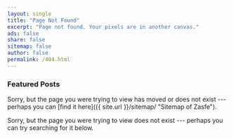 ```yaml
---
layout: single
title: "Page Not Found"
excerpt: "Page not found. Your pixels are in another canvas."
ads: false
share: false
sitemap: false
author: false
permalink: /404.html
---
```





### Featured Posts

Sorry, but the page you were trying to view has moved or does not exist --- perhaps you can [find it here]({{ site.url }}/sitemap/ "Sitemap of Zasfe").

Sorry, but the page you were trying to view does not exist --- perhaps you can try searching for it below.

<script>
  var GOOG_FIXURL_LANG = 'ko';
  var GOOG_FIXURL_SITE = '{{ site.url }}'
</script>
<script src="https://linkhelp.clients.google.com/tbproxy/lh/wm/fixurl.js">
</script>
